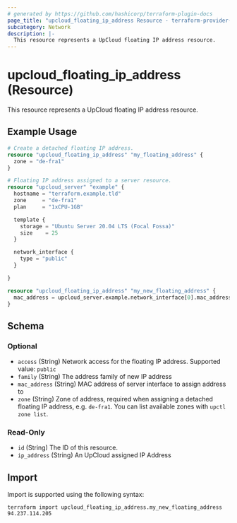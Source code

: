 ```yaml
---
# generated by https://github.com/hashicorp/terraform-plugin-docs
page_title: "upcloud_floating_ip_address Resource - terraform-provider-upcloud"
subcategory: Network
description: |-
  This resource represents a UpCloud floating IP address resource.
---
```


# upcloud_floating_ip_address (Resource)

This resource represents a UpCloud floating IP address resource.

## Example Usage

```terraform
# Create a detached floating IP address.
resource "upcloud_floating_ip_address" "my_floating_address" {
  zone = "de-fra1"
}

# Floating IP address assigned to a server resource.
resource "upcloud_server" "example" {
  hostname = "terraform.example.tld"
  zone     = "de-fra1"
  plan     = "1xCPU-1GB"

  template {
    storage = "Ubuntu Server 20.04 LTS (Focal Fossa)"
    size    = 25
  }

  network_interface {
    type = "public"
  }

}

resource "upcloud_floating_ip_address" "my_new_floating_address" {
  mac_address = upcloud_server.example.network_interface[0].mac_address
}
```

<!-- schema generated by tfplugindocs -->
## Schema

### Optional

- `access` (String) Network access for the floating IP address. Supported value: `public`
- `family` (String) The address family of new IP address
- `mac_address` (String) MAC address of server interface to assign address to
- `zone` (String) Zone of address, required when assigning a detached floating IP address, e.g. `de-fra1`. You can list available zones with `upctl zone list`.

### Read-Only

- `id` (String) The ID of this resource.
- `ip_address` (String) An UpCloud assigned IP Address

## Import

Import is supported using the following syntax:

```shell
terraform import upcloud_floating_ip_address.my_new_floating_address 94.237.114.205
```
